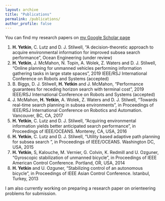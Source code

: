 ```yaml
---
layout: archive
title: "Publications"
permalink: /publications/
author_profile: false
---
```


You can find my research papers on [my Google Scholar page](https://scholar.google.com.tr/citations?user=vbfCyB0AAAAJ&hl=en&oi=ao)

1) **H. Yetkin**, C. Lutz and D. J. Stilwell, “A decision-theoretic approach to acquire environmental information for improved subsea search performance”, Ocean Engineering (under review)
3) **H. Yetkin**, J. McMahon, N. Topin, A. Wolek, Z. Waters and D. J. Stilwell, “Online planning for unmanned vehicles performing information gathering tasks in large state spaces”, 2019 IEEE/RSJ International Conference on Robots and Systems (accepted)
4) B. Biggs, D. J. Stilwell, **H. Yetkin** and J. McMahon, “Performance guarantees for receding horizon search with terminal cost”, 2019 IEEE/RSJ International Conference on Robots and Systems (accepted)
5) J. McMahon, **H. Yetkin**, A. Wolek, Z. Waters and D. J. Stilwell, “Towards real-time search planning in subsea environments”, in Proceedings of IEEE/RSJ International Conference on Robotics and Automation. Vancouver, BC, CA, 2017
6) **H. Yetkin**, C. Lutz and D. J. Stilwell, “Acquiring environmental information yields better anticipated search performance”, in Proceedings of IEEE/OCEANS. Monterey, CA, USA, 2016
7) **H. Yetkin**, C. Lutz and D. J. Stilwell, “Utility based adaptive path planning for subsea search ”, in Proceedings of IEEE/OCEANS. Washington DC, USA, 2015
8) **H. Yetkin**, S, Kalouche, M. Vernier, G. Colvin, K. Redmill and U. Ozguner, “Gyroscopic stabilization of unmanned bicycle”, in Proceedings of IEEE American Control Conference. Portland, OR, USA, 2014
9) **H. Yetkin** and U. Ozguner, “Stabilizing control of an autonomous bicycle”, in Proceedings of IEEE Asian Control Conference. Istanbul, Turkey, 2013

I am also currently working on preparing a research paper on orienteering problems for submission.  
